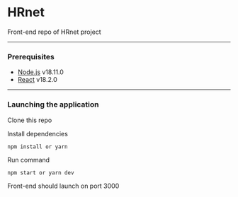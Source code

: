 # HRnet

Front-end repo of HRnet project

---

### Prerequisites

 - [Node.js](https://nodejs.org/en/) v18.11.0
 - [React](https://fr.reactjs.org/) v18.2.0

---

### Launching the application

Clone this repo

Install dependencies
```
npm install or yarn
```
Run command
```
npm start or yarn dev
```
Front-end should launch on port 3000

